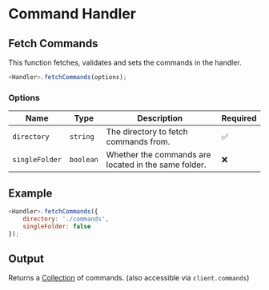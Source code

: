 # Command Handler
## Fetch Commands
This function fetches, validates and sets the commands in the handler.
```js
<Handler>.fetchCommands(options);
```
### Options
| Name | Type | Description | Required |
| ---- | ---- | ----------- | -------- |
| `directory` | `string` | The directory to fetch commands from. | ✅ |
| `singleFolder` | `boolean` | Whether the commands are located in the same folder. | ❌ |

## Example
```js
<Handler>.fetchCommands({
    directory: './commands',
    singleFolder: false
});
```

## Output
Returns a [Collection](https://discord.js.org/#/docs/collection/main/class/Collection) of commands. (also accessible via `client.commands`)
